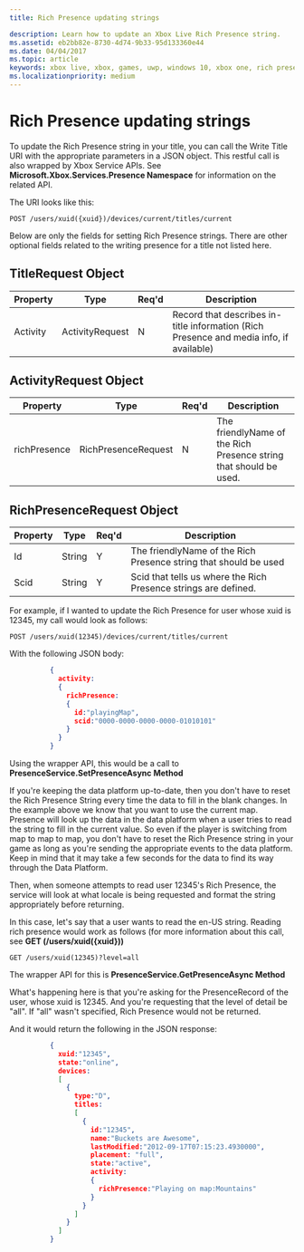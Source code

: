 ```yaml
---
title: Rich Presence updating strings

description: Learn how to update an Xbox Live Rich Presence string.
ms.assetid: eb2bb82e-8730-4d74-9b33-95d133360e44
ms.date: 04/04/2017
ms.topic: article
keywords: xbox live, xbox, games, uwp, windows 10, xbox one, rich presence
ms.localizationpriority: medium
---
```

# Rich Presence updating strings

To update the Rich Presence string in your title, you can call the Write Title URI with the appropriate parameters in a JSON object. This restful call is also wrapped by Xbox Service APIs. See **Microsoft.Xbox.Services.Presence Namespace** for information on the related API.

The URI looks like this:

```uri
POST /users/xuid({xuid})/devices/current/titles/current
```

Below are only the fields for setting Rich Presence strings. There are other optional fields related to the writing presence for a title not listed here.

## TitleRequest Object

Property | Type | Req'd | Description
---|---|---|---
Activity|ActivityRequest|N|Record that describes in-title information (Rich Presence and media info, if available)

## ActivityRequest Object

Property | Type | Req'd | Description
---|---|---|---
richPresence|RichPresenceRequest|N|The friendlyName of the Rich Presence string that should be used.

## RichPresenceRequest Object

Property | Type | Req'd | Description
---|---|---|---
Id|String|Y|The friendlyName of the Rich Presence string that should be used
Scid|String|Y|Scid that tells us where the Rich Presence strings are defined.

For example, if I wanted to update the Rich Presence for user whose xuid is 12345, my call would look as follows:

```uri
POST /users/xuid(12345)/devices/current/titles/current
```

With the following JSON body:

```json
          {
            activity:
            {
              richPresence:
              {
                id:"playingMap",
                scid:"0000-0000-0000-0000-01010101"
              }
            }
          }
```

Using the wrapper API, this would be a call to **PresenceService.SetPresenceAsync Method**

If you're keeping the data platform up-to-date, then you don't have to reset the Rich Presence String every time the data to fill in the blank changes. In the example above we know that you want to use the current map. Presence will look up the data in the data platform when a user tries to read the string to fill in the current value. So even if the player is switching from map to map to map, you don't have to reset the Rich Presence string in your game as long as you're sending the appropriate events to the data platform. Keep in mind that it may take a few seconds for the data to find its way through the Data Platform.

Then, when someone attempts to read user 12345's Rich Presence, the service will look at what locale is being requested and format the string appropriately before returning.

In this case, let's say that a user wants to read the en-US string. Reading rich presence would work as follows (for more information about this call, see **GET (/users/xuid({xuid}))**

```uri
GET /users/xuid(12345)?level=all
```

The wrapper API for this is **PresenceService.GetPresenceAsync Method**

What's happening here is that you're asking for the PresenceRecord of the user, whose xuid is 12345. And you're requesting that the level of detail be "all". If "all" wasn't specified, Rich Presence would not be returned.

And it would return the following in the JSON response:

```json
          {
            xuid:"12345",
            state:"online",
            devices:
            [
              {
                type:"D",
                titles:
                [
                  {
                    id:"12345",
                    name:"Buckets are Awesome",
                    lastModified:"2012-09-17T07:15:23.4930000",
                    placement: "full",
                    state:"active",
                    activity:
                    {
                      richPresence:"Playing on map:Mountains"
                    }
                  }
                ]
              }
            ]
          }
```
